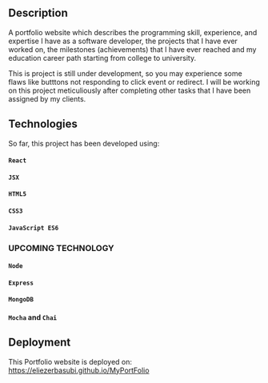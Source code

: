 ## Description

A portfolio website which describes the programming skill, experience, and expertise I have as a software developer, the projects that I have ever worked on, the milestones (achievements) that I have ever reached and my education career path starting from college to university.

This is project is still under development, so you may experience some flaws like butttons not responding to click event or redirect.
I will be working on this project meticuliously after completing other tasks that I have been assigned by my clients.

## Technologies

So far, this project has been developed using: 

#### `React`

#### `JSX`

#### `HTML5`

#### `CSS3`

#### `JavaScript ES6`


### UPCOMING TECHNOLOGY

#### `Node`

#### `Express`

#### `MongoDB`

#### `Mocha` and `Chai`

## Deployment

This Portfolio website is deployed on: https://eliezerbasubi.github.io/MyPortFolio

